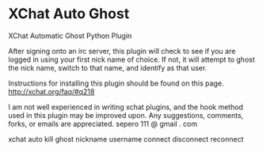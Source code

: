 XChat Auto Ghost
================

XChat Automatic Ghost Python Plugin

After signing onto an irc server, this plugin will check to see if you are logged in
using your first nick name of choice. If not, it will attempt to ghost the nick name, switch
to that name, and identify as that user.

Instructions for installing this plugin should be found on this page.
http://xchat.org/faq/#q218

I am not well experienced in writing xchat plugins, and the hook method used in this plugin
may be improved upon. Any suggestions, comments, forks, or emails are appreciated.
sepero 111 @ gmail . com


xchat auto kill ghost nickname username connect disconnect reconnect
